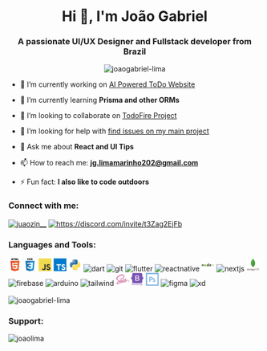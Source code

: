 
<h1 align="center">Hi 👋, I'm João Gabriel</h1>
<h3 align="center">A passionate UI/UX Designer and Fullstack developer from Brazil</h3>

<p align="center"> <img src="https://komarev.com/ghpvc/?username=joaogabriel-lima&label=Profile%20views&color=0e75b6&style=flat" alt="joaogabriel-lima" /> </p>

- 🔭 I’m currently working on [AI Powered ToDo Website](https://github.com/JoaoGabriel-Lima/notemock_website)

- 🌱 I’m currently learning **Prisma and other ORMs**

- 👯 I’m looking to collaborate on [TodoFire Project](https://github.com/TodoFire-OSS/todofire)

- 🤝 I’m looking for help with [find issues on my main project](https://github.com/JoaoGabriel-Lima/notemock_website)

- 💬 Ask me about **React and UI Tips**

- 📫 How to reach me: **jg.limamarinho202@gmail.com**

- ⚡ Fun fact: **I also like to code outdoors**

<h3 align="left">Connect with me:</h3>
<p align="left">
<a href="https://twitter.com/juaozin__" target="blank"><img align="center" src="https://raw.githubusercontent.com/rahuldkjain/github-profile-readme-generator/master/src/images/icons/Social/twitter.svg" alt="juaozin__" height="30" width="40" /></a>
<a href="https://discord.gg/https://discord.com/invite/t3Zag2EjFb" target="blank"><img align="center" src="https://raw.githubusercontent.com/rahuldkjain/github-profile-readme-generator/master/src/images/icons/Social/discord.svg" alt="https://discord.com/invite/t3Zag2EjFb" height="30" width="40" /></a>
</p>

<h3 align="left">Languages and Tools:</h3>
<div align="left">
	<img src="https://raw.githubusercontent.com/devicons/devicon/master/icons/html5/html5-original-wordmark.svg" alt="html5" width="26" height="26"/>
	<img src="https://raw.githubusercontent.com/devicons/devicon/master/icons/css3/css3-original-wordmark.svg" alt="css3" width="26" height="26"/>
	<img src="https://raw.githubusercontent.com/devicons/devicon/master/icons/javascript/javascript-original.svg" alt="javascript" width="26" height="26"/>
	<img src="https://raw.githubusercontent.com/devicons/devicon/master/icons/typescript/typescript-original.svg" alt="typescript" width="26" height="26"/>
<img src="https://raw.githubusercontent.com/devicons/devicon/master/icons/python/python-original.svg" alt="python" width="26" height="26"/>
	<img src="https://www.vectorlogo.zone/logos/dartlang/dartlang-icon.svg" alt="dart" width="26" height="26"/>
	<img src="https://www.vectorlogo.zone/logos/git-scm/git-scm-icon.svg" alt="git" width="26" height="26"/>
	<img src="https://www.vectorlogo.zone/logos/flutterio/flutterio-icon.svg" alt="flutter" width="26" height="26"/>
	<img src="https://reactnative.dev/img/header_logo.svg" alt="reactnative" width="26" height="26"/>
	<img src="https://raw.githubusercontent.com/devicons/devicon/master/icons/nodejs/nodejs-original-wordmark.svg" alt="nodejs" width="26" height="26"/>
	<img src="https://cdn.worldvectorlogo.com/logos/nextjs-2.svg" alt="nextjs" width="26" height="26"/>
	<img src="https://raw.githubusercontent.com/devicons/devicon/master/icons/mongodb/mongodb-original-wordmark.svg" alt="mongodb" width="26" height="26"/>
	<img src="https://www.vectorlogo.zone/logos/firebase/firebase-icon.svg" alt="firebase" width="26" height="26"/>
	<img src="https://cdn.worldvectorlogo.com/logos/arduino-1.svg" alt="arduino" width="26" height="26"/>
	<img src="https://www.vectorlogo.zone/logos/tailwindcss/tailwindcss-icon.svg" alt="tailwind" width="26" height="26"/>
	  <img src="https://raw.githubusercontent.com/devicons/devicon/master/icons/sass/sass-original.svg" alt="sass" width="26" height="26"/>
	<img src="https://raw.githubusercontent.com/devicons/devicon/master/icons/bootstrap/bootstrap-plain-wordmark.svg" alt="bootstrap" width="26" height="26"/>
    <img src="https://raw.githubusercontent.com/devicons/devicon/master/icons/photoshop/photoshop-line.svg" alt="photoshop" width="26" height="26"/>
	<img src="https://www.vectorlogo.zone/logos/figma/figma-icon.svg" alt="figma" width="26" height="26"/>
	<img src="https://cdn.worldvectorlogo.com/logos/adobe-xd.svg" alt="xd" width="26" height="26"/>
</div>
<br/>

<img  src="https://github-readme-stats.vercel.app/api/top-langs?username=joaogabriel-lima&show_icons=true&locale=en&layout=compact&theme=github_dark" alt="joaogabriel-lima" />


<h3>Support:</h3>

<p><a href="https://ko-fi.com/joaolima"> <img align="left" src="https://cdn.ko-fi.com/cdn/kofi3.png?v=3" height="50" width="210" alt="joaolima" /></a></p><br><br>







